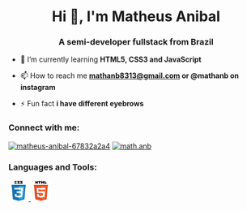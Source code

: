 <h1 align="center">Hi 👋, I'm Matheus Anibal</h1>
<h3 align="center">A semi-developer fullstack from Brazil</h3>

- 🌱 I’m currently learning **HTML5, CSS3 and JavaScript**

- 📫 How to reach me **mathanb8313@gmail.com or @mathanb on instagram**

- ⚡ Fun fact **i have different eyebrows**

<h3 align="left">Connect with me:</h3>
<p align="left">
<a href="https://linkedin.com/in/matheus-anibal-67832a2a4" target="blank"><img align="center" src="https://raw.githubusercontent.com/rahuldkjain/github-profile-readme-generator/master/src/images/icons/Social/linked-in-alt.svg" alt="matheus-anibal-67832a2a4" height="30" width="40" /></a>
<a href="https://instagram.com/math.anb" target="blank"><img align="center" src="https://raw.githubusercontent.com/rahuldkjain/github-profile-readme-generator/master/src/images/icons/Social/instagram.svg" alt="math.anb" height="30" width="40" /></a>
</p>

<h3 align="left">Languages and Tools:</h3>
<p align="left"> <a href="https://www.w3schools.com/css/" target="_blank" rel="noreferrer"> <img src="https://raw.githubusercontent.com/devicons/devicon/master/icons/css3/css3-original-wordmark.svg" alt="css3" width="40" height="40"/> </a> <a href="https://www.w3.org/html/" target="_blank" rel="noreferrer"> <img src="https://raw.githubusercontent.com/devicons/devicon/master/icons/html5/html5-original-wordmark.svg" alt="html5" width="40" height="40"/> </a> </p>
